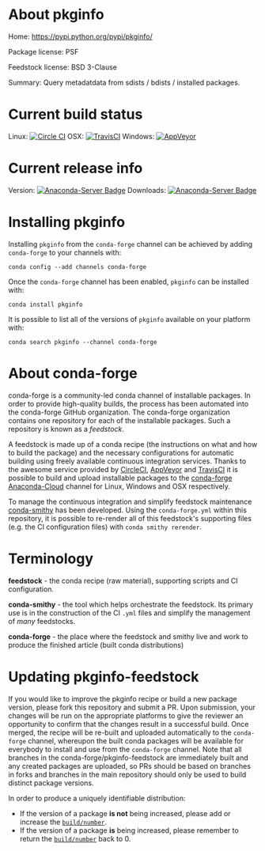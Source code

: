 About pkginfo
=============

Home: https://pypi.python.org/pypi/pkginfo/

Package license: PSF

Feedstock license: BSD 3-Clause

Summary: Query metadatdata from sdists / bdists / installed packages.



Current build status
====================

Linux: [![Circle CI](https://circleci.com/gh/conda-forge/pkginfo-feedstock.svg?style=shield)](https://circleci.com/gh/conda-forge/pkginfo-feedstock)
OSX: [![TravisCI](https://travis-ci.org/conda-forge/pkginfo-feedstock.svg?branch=master)](https://travis-ci.org/conda-forge/pkginfo-feedstock)
Windows: [![AppVeyor](https://ci.appveyor.com/api/projects/status/github/conda-forge/pkginfo-feedstock?svg=True)](https://ci.appveyor.com/project/conda-forge/pkginfo-feedstock/branch/master)

Current release info
====================
Version: [![Anaconda-Server Badge](https://anaconda.org/conda-forge/pkginfo/badges/version.svg)](https://anaconda.org/conda-forge/pkginfo)
Downloads: [![Anaconda-Server Badge](https://anaconda.org/conda-forge/pkginfo/badges/downloads.svg)](https://anaconda.org/conda-forge/pkginfo)

Installing pkginfo
==================

Installing `pkginfo` from the `conda-forge` channel can be achieved by adding `conda-forge` to your channels with:

```
conda config --add channels conda-forge
```

Once the `conda-forge` channel has been enabled, `pkginfo` can be installed with:

```
conda install pkginfo
```

It is possible to list all of the versions of `pkginfo` available on your platform with:

```
conda search pkginfo --channel conda-forge
```


About conda-forge
=================

conda-forge is a community-led conda channel of installable packages.
In order to provide high-quality builds, the process has been automated into the
conda-forge GitHub organization. The conda-forge organization contains one repository
for each of the installable packages. Such a repository is known as a *feedstock*.

A feedstock is made up of a conda recipe (the instructions on what and how to build
the package) and the necessary configurations for automatic building using freely
available continuous integration services. Thanks to the awesome service provided by
[CircleCI](https://circleci.com/), [AppVeyor](http://www.appveyor.com/)
and [TravisCI](https://travis-ci.org/) it is possible to build and upload installable
packages to the [conda-forge](https://anaconda.org/conda-forge)
[Anaconda-Cloud](http://docs.anaconda.org/) channel for Linux, Windows and OSX respectively.

To manage the continuous integration and simplify feedstock maintenance
[conda-smithy](http://github.com/conda-forge/conda-smithy) has been developed.
Using the ``conda-forge.yml`` within this repository, it is possible to re-render all of
this feedstock's supporting files (e.g. the CI configuration files) with ``conda smithy rerender``.


Terminology
===========

**feedstock** - the conda recipe (raw material), supporting scripts and CI configuration.

**conda-smithy** - the tool which helps orchestrate the feedstock.
                   Its primary use is in the construction of the CI ``.yml`` files
                   and simplify the management of *many* feedstocks.

**conda-forge** - the place where the feedstock and smithy live and work to
                  produce the finished article (built conda distributions)


Updating pkginfo-feedstock
==========================

If you would like to improve the pkginfo recipe or build a new
package version, please fork this repository and submit a PR. Upon submission,
your changes will be run on the appropriate platforms to give the reviewer an
opportunity to confirm that the changes result in a successful build. Once
merged, the recipe will be re-built and uploaded automatically to the
`conda-forge` channel, whereupon the built conda packages will be available for
everybody to install and use from the `conda-forge` channel.
Note that all branches in the conda-forge/pkginfo-feedstock are
immediately built and any created packages are uploaded, so PRs should be based
on branches in forks and branches in the main repository should only be used to
build distinct package versions.

In order to produce a uniquely identifiable distribution:
 * If the version of a package **is not** being increased, please add or increase
   the [``build/number``](http://conda.pydata.org/docs/building/meta-yaml.html#build-number-and-string).
 * If the version of a package **is** being increased, please remember to return
   the [``build/number``](http://conda.pydata.org/docs/building/meta-yaml.html#build-number-and-string)
   back to 0.

